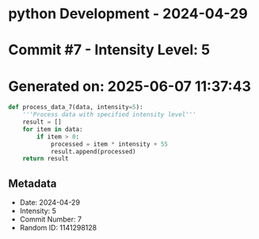﻿# python Development - 2024-04-29
# Commit #7 - Intensity Level: 5
# Generated on: 2025-06-07 11:37:43
```python
def process_data_7(data, intensity=5):
    '''Process data with specified intensity level'''
    result = []
    for item in data:
        if item > 0:
            processed = item * intensity + 55
            result.append(processed)
    return result
```
## Metadata
- Date: 2024-04-29
- Intensity: 5
- Commit Number: 7
- Random ID: 1141298128
